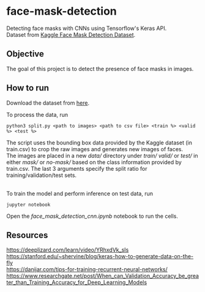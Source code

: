 # face-mask-detection
Detecting face masks with CNNs using Tensorflow's Keras API. <br>
Dataset from [Kaggle Face Mask Detection Dataset](https://www.kaggle.com/wobotintelligence/face-mask-detection-dataset).<br>

## Objective
The goal of this project is to detect the presence of face masks in images.
## How to run
Download the dataset from [here](https://www.kaggle.com/wobotintelligence/face-mask-detection-dataset).<br>

To process the data, run
```
python3 split.py <path to images> <path to csv file> <train %> <valid %> <test %>
```
The script uses the bounding box data provided by the Kaggle dataset (in train.csv) to crop the raw images and generates new images of faces. <br>The images are placed in a new *data/* directory under *train/* *valid/* or *test/* in either *mask/* or *no-mask/* based on the class information provided by train.csv. The last 3 arguments specify the split ratio for training/validation/test sets.<br><br>

To train the model and perform inference on test data, run 
```
jupyter notebook
``` 
Open the *face_mask_detection_cnn.ipynb* notebook to run the cells.

## Resources
https://deeplizard.com/learn/video/YRhxdVk_sIs<br>
https://stanford.edu/~shervine/blog/keras-how-to-generate-data-on-the-fly<br>
https://danijar.com/tips-for-training-recurrent-neural-networks/
https://www.researchgate.net/post/When_can_Validation_Accuracy_be_greater_than_Training_Accuracy_for_Deep_Learning_Models
